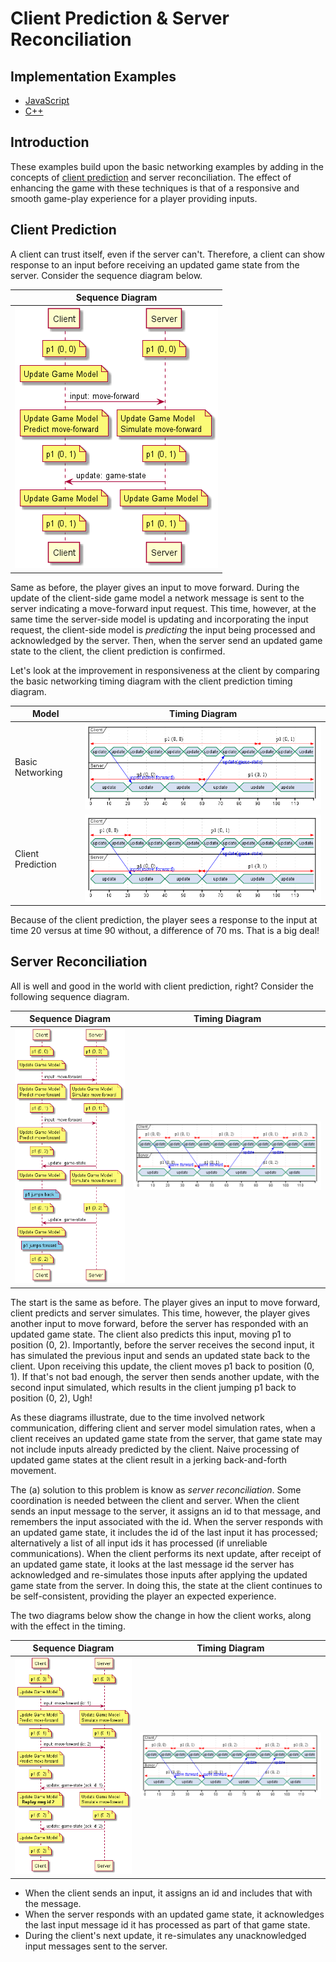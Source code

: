 # Client Prediction & Server Reconciliation

## Implementation Examples

* [JavaScript](https://github.com/ProfPorkins/GameTech/tree/master/JavaScript/Multiplayer/Step%202%20-%20Client%20Prediction)
* [C++](https://github.com/ProfPorkins/GameTech/tree/master/C%2B%2B/Multiplayer/Step%202%20-%20Client%20Prediction)

## Introduction

These examples build upon the basic networking examples by adding in the concepts of [client prediction](https://en.wikipedia.org/wiki/Client-side_prediction) and server reconciliation.  The effect of enhancing the game with these techniques is that of a responsive and smooth game-play experience for a player providing inputs.

## Client Prediction

A client can trust itself, even if the server can't.  Therefore, a client can show response to an input before receiving an updated game state from the server.  Consider the sequence diagram below.

Sequence Diagram |
-----------------|
![Client Prediction - Sequence](https://github.com/ProfPorkins/GameTech/blob/trunk/doc/Multiplayer/images/Client%20Prediction%20-%20Sequence.png) |

Same as before, the player gives an input to move forward.  During the update of the client-side game model a network message is sent to the server indicating a move-forward input request.  This time, however, at the same time the server-side model is updating and incorporating the input request, the client-side model is _predicting_ the input being processed and acknowledged by the server. Then, when the server send an updated game state to the client, the client prediction is confirmed.

Let's look at the improvement in responsiveness at the client by comparing the basic networking timing diagram with the client prediction timing diagram.

Model | Timing Diagram
-----------------|---------------
Basic Networking | ![Basic Networking - Timing](https://github.com/ProfPorkins/GameTech/blob/trunk/doc/Multiplayer/images/Basic%20Network%20-%20Timing.png)
Client Prediction | ![Client Prediction - Timing](https://github.com/ProfPorkins/GameTech/blob/trunk/doc/Multiplayer/images/Client%20Prediction%20-%20Timing.png)

Because of the client prediction, the player sees a response to the input at time 20 versus at time 90 without, a difference of 70 ms.  That is a big deal!

## Server Reconciliation

All is well and good in the world with client prediction, right?  Consider the following sequence diagram.

Sequence Diagram | Timing Diagram
-----------------|---------------
![Client Prediction - Sequence](https://github.com/ProfPorkins/GameTech/blob/trunk/doc/Multiplayer/images/Client%20Prediction%20Bad%20-%20Sequence.png) |  ![Client Prediction - Timing](https://github.com/ProfPorkins/GameTech/blob/trunk/doc/Multiplayer/images/Client%20Prediction%20Bad%20-%20Timing.png)

The start is the same as before.  The player gives an input to move forward, client predicts and server simulates.  This time, however, the player gives another input to move forward, before the server has responded with an updated game state.  The client also predicts this input, moving p1 to position (0, 2).  Importantly, before the server receives the second input, it has simulated the previous input and sends an updated state back to the client.  Upon receiving this update, the client moves p1 back to position (0, 1).  If that's not bad enough, the server then sends another update, with the second input simulated, which results in the client jumping p1 back to position (0, 2), Ugh!

As these diagrams illustrate, due to the time involved network communication, differing client and server model simulation rates, when a client receives an updated game state from the server, that game state may not include inputs already predicted by the client.  Naive processing of updated game states at the client result in a jerking back-and-forth movement.

The (a) solution to this problem is know as _server reconciliation_.  Some coordination is needed between the client and server.  When the client sends an input message to the server, it assigns an id to that message, and remembers the input associated with the id.  When the server responds with an updated game state, it includes the id of the last input it has processed; alternatively a list of all input ids it has processed (if unreliable communications).  When the client performs its next update, after receipt of an updated game state, it looks at the last message id the server has acknowledged and re-simulates those inputs after applying the updated game state from the server.  In doing this, the state at the client continues to be self-consistent, providing the player an expected experience.

The two diagrams below show the change in how the client works, along with the effect in the timing.

Sequence Diagram | Timing Diagram
-----------------|---------------
![Server Reconciliation - Sequence](https://github.com/ProfPorkins/GameTech/blob/trunk/doc/Multiplayer/images/Server%20Reconciliation%20-%20Sequence.png) |  ![Server Reconciliation - Timing](https://github.com/ProfPorkins/GameTech/blob/trunk/doc/Multiplayer/images/Server%20Reconciliation%20-%20Timing.png)

* When the client sends an input, it assigns an id and includes that with the message.
* When the server responds with an updated game state, it acknowledges the last input message id it has processed as part of that game state.
* During the client's next update, it re-simulates any unacknowledged input messages sent to the server.

